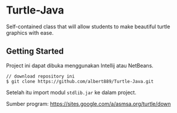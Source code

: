 # Turtle-Java
Self-contained class that will allow students to make beautiful turtle graphics with ease.

## Getting Started
Project ini dapat dibuka menggunakan Intellij atau NetBeans.

```
// download repository ini
$ git clone https://github.com/albert889/Turtle-Java.git
```
Setelah itu import modul `stdlib.jar` ke dalam project.

Sumber program:
https://sites.google.com/a/asmsa.org/turtle/down
